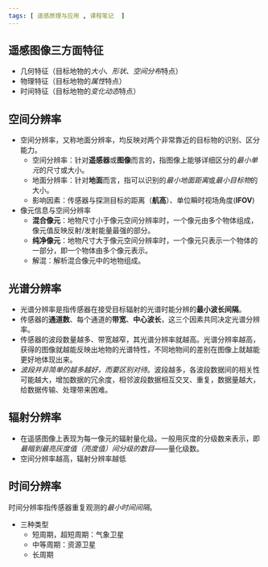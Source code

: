 ```yaml
---
tags: [ 遥感原理与应用 , 课程笔记  ]
---
```

## 遥感图像三方面特征
- 几何特征（目标地物的*大小*、*形状*、*空间分布*特点）
- 物理特征（目标地物的*属性*特点）
- 时间特征（目标地物的*变化动态*特点）
## 空间分辨率
- 空间分辨率，又称地面分辨率，均反映对两个非常靠近的目标物的识别、区分能力。
	- 空间分辨率：针对**遥感器**或**图像**而言的，指图像上能够详细区分的*最小单元*的尺寸或大小。
	- 地面分辨率：针对**地面**而言，指可以识别的*最小地面距离*或*最小目标物*的大小。
	- 影响因素：传感器与探测目标的距离（**航高**）、单位瞬时视场角度(**IFOV**)
- 像元信息与空间分辨率
	- **混合像元**：地物尺寸小于像元空间分辨率时，一个像元由多个物体组成，像元值反映反射/发射能量最强的部分。
	- **纯净像元**：地物尺寸大于像元空间分辨率时，一个像元只表示一个物体的一部分，即一个物体由多个像元表示。
	- 解混：解析混合像元中的地物组成。
## 光谱分辨率
- 光谱分辨率是指传感器在接受目标辐射的光谱时能分辨的**最小波长间隔**。
- 传感器的**通道数**、每个通道的**带宽**、**中心波长**，这三个因素共同决定光谱分辨率。
- 传感器的波段数量越多、带宽越窄，其光谱分辨率就越高。光谱分辨率越高，获得的图像就越能反映出地物的光谱特性，不同地物间的差别在图像上就越能更好地体现出来。
- *波段并非简单的越多越好，而要区别对待*。波段越多，各波段数据间的相关性可能越大，增加数据的冗余度，相邻波段数据相互交叉、重复，数据量越大，给数据传输、处理带来困难。
## 辐射分辨率
- 在遥感图像上表现为每一像元的辐射量化级。一般用灰度的分级数来表示，即*最暗到最亮灰度值（亮度值）间分级的数目*——量化级数。
- 空间分辨率越高，辐射分辨率越低
## 时间分辨率
时间分辨率指传感器重复观测的*最小时间间隔*。
- 三种类型
	- 短周期，超短周期：气象卫星
	- 中等周期：资源卫星
	- 长周期
